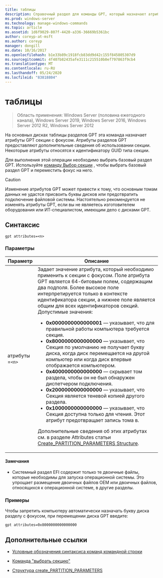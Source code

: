 ```yaml
---
title: таблицы
description: Справочный раздел для команды GPT, который назначает атрибуты GPT секции с фокусом.
ms.prod: windows-server
ms.technology: manage-windows-commands
ms.topic: article
ms.assetid: 1d6f9029-807f-4420-a336-36669b5361bc
author: coreyp-at-msft
ms.author: coreyp
manager: dongill
ms.date: 10/16/2017
ms.openlocfilehash: b1e33b89c1918fcb83dd9d42c155f845805307d9
ms.sourcegitcommit: 4f407b82435afe3111c215510b0ef797863f9cb4
ms.translationtype: MT
ms.contentlocale: ru-RU
ms.lasthandoff: 05/24/2020
ms.locfileid: "83818804"
---
```

# <a name="gpt"></a>таблицы

> Область применения: Windows Server (половина ежегодного канала), Windows Server 2019, Windows Server 2016, Windows Server 2012 R2, Windows Server 2012

На основных дисках таблицы разделов GPT эта команда назначает атрибуты GPT секции с фокусом. Атрибуты разделов GPT предоставляют дополнительные сведения об использовании секции. Некоторые атрибуты относятся к идентификатору GUID типа секции.

Для выполнения этой операции необходимо выбрать базовый раздел GPT. Используйте [команду Выбор секции](select-partition.md) , чтобы выбрать базовый раздел GPT и переместить фокус на него.

> [!CAUTION]
> Изменение атрибутов GPT может привести к тому, что основным томам данных не удастся присвоить буквы дисков или предотвратить подключение файловой системы. Настоятельно рекомендуется не изменять атрибуты GPT, если вы не являетесь изготовителем оборудования или ИТ-специалистом, имеющим дело с дисками GPT.

## <a name="syntax"></a>Синтаксис

```
gpt attributes=<n>
```

### <a name="parameters"></a>Параметры

| Параметр | Описание |
| --------- | ----------- |
| атрибуты =`<n>` | Задает значение атрибута, который необходимо применить к секции с фокусом. Поле атрибута GPT является 64-битовым полем, содержащим два подполя. Более высокое поле интерпретируется только в контексте идентификатора секции, а нижнее поле является общим для всех идентификаторов секций. Допустимые значения:<ul><li>**0x0000000000000001** — указывает, что для правильной работы компьютера требуется секция.</li><li>**0x8000000000000000** — указывает, что Секция по умолчанию не получает букву диска, когда диск перемещается на другой компьютер или когда диск впервые отображается компьютером.</li><li>**0x4000000000000000** — скрывает том раздела, чтобы он не был обнаружен диспетчером подключения.</li><li>**0x2000000000000000** — указывает, что Секция является теневой копией другого раздела.</li><li>**0x1000000000000000** — указывает, что Секция доступна только для чтения. Этот атрибут предотвращает запись тома в.</li></ul><p>Дополнительные сведения об этих атрибутах см. в разделе Attributes статьи [Create_PARTITION_PARAMETERS Structure](https://docs.microsoft.com/windows/win32/api/vds/ns-vds-create_partition_parameters). |

#### <a name="remarks"></a>Замечания

- Системный раздел EFI содержит только те двоичные файлы, которые необходимы для запуска операционной системы. Это упрощает размещение двоичных файлов OEM или двоичных файлов, относящихся к операционной системе, в другие разделы.

### <a name="examples"></a>Примеры

Чтобы запретить компьютеру автоматически назначать букву диска разделу с фокусом, при перемещении диска GPT введите:

```
gpt attributes=0x8000000000000000
```

## <a name="additional-references"></a>Дополнительные ссылки

- [Условные обозначения синтаксиса команд командной строки](command-line-syntax-key.md)

- [Команда "выбрать секцию"](select-partition.md)

- [Структура create_PARTITION_PARAMETERS](https://docs.microsoft.com/windows/win32/api/vds/ns-vds-create_partition_parameters)
